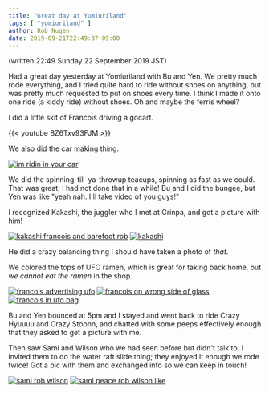 ```yaml
---
title: "Great day at Yumiuriland"
tags: [ "yomiuriland" ]
author: Rob Nugen
date: 2019-09-21T22:49:37+09:00
---
```


(written 22:49 Sunday 22 September 2019 JST)

Had a great day yesterday at Yomiuriland with Bu and Yen.  We
pretty much rode everything, and I tried quite hard to ride without
shoes on anything, but was pretty much requested to put on shoes every
time.  I think I made it onto one ride (a kiddy ride) without shoes.
Oh and maybe the ferris wheel?

I did a little skit of Francois driving a gocart.

{{< youtube BZ6Txv93FJM >}}

We also did the car making thing.

[![im ridin in your car](//b.robnugen.com/journal/2019/yomiuriland/with_b_and_y_2019_sep_21/thumbs/im_ridin_in_your_car.jpg)](//b.robnugen.com/journal/2019/yomiuriland/with_b_and_y_2019_sep_21/im_ridin_in_your_car.jpg)

We did the spinning-till-ya-throwup teacups, spinning as fast as we
could.  That was great; I had not done that in a while!  Bu and I
did the bungee, but Yen was like "yeah nah.  I'll take video of you
guys!"

I recognized Kakashi, the juggler who I met at Grinpa, and got a
picture with him!

[![kakashi francois and barefoot rob](//b.robnugen.com/journal/2019/yomiuriland/with_b_and_y_2019_sep_21/thumbs/kakashi_francois_and_barefoot_rob.jpg)](//b.robnugen.com/journal/2019/yomiuriland/with_b_and_y_2019_sep_21/kakashi_francois_and_barefoot_rob.jpg)
[![kakashi](//b.robnugen.com/journal/2019/yomiuriland/with_b_and_y_2019_sep_21/thumbs/kakashi.jpg)](//b.robnugen.com/journal/2019/yomiuriland/with_b_and_y_2019_sep_21/kakashi.jpg)

He did a crazy balancing thing I should have taken a photo of *that*.

We colored the tops of UFO ramen, which is great for taking back home,
but *we cannot eat the ramen* in the shop.

[![francois advertising ufo](//b.robnugen.com/journal/2019/yomiuriland/with_b_and_y_2019_sep_21/thumbs/francois_advertising_ufo.jpg)](//b.robnugen.com/journal/2019/yomiuriland/with_b_and_y_2019_sep_21/francois_advertising_ufo.jpg)
[![francois on wrong side of glass](//b.robnugen.com/journal/2019/yomiuriland/with_b_and_y_2019_sep_21/thumbs/francois_on_wrong_side_of_glass.jpg)](//b.robnugen.com/journal/2019/yomiuriland/with_b_and_y_2019_sep_21/francois_on_wrong_side_of_glass.jpg)
[![francois in ufo bag](//b.robnugen.com/journal/2019/yomiuriland/with_b_and_y_2019_sep_21/thumbs/francois_in_ufo_bag.jpg)](//b.robnugen.com/journal/2019/yomiuriland/with_b_and_y_2019_sep_21/francois_in_ufo_bag.jpg)

Bu and Yen bounced at 5pm and I stayed and went back to ride Crazy Hyuuuu
and Crazy Stoonn, and chatted with some peeps effectively enough that
they asked to get a picture with me.

Then saw Sami and Wilson who we had seen before but didn't talk to.  I
invited them to do the water raft slide thing; they enjoyed it enough
we rode twice!  Got a pic with them and exchanged info so we can keep
in touch!

[![sami rob wilson](//b.robnugen.com/journal/2019/yomiuriland/with_b_and_y_2019_sep_21/thumbs/sami_rob_wilson.jpg)](//b.robnugen.com/journal/2019/yomiuriland/with_b_and_y_2019_sep_21/sami_rob_wilson.jpg)
[![sami peace rob wilson like](//b.robnugen.com/journal/2019/yomiuriland/with_b_and_y_2019_sep_21/thumbs/sami_peace_rob_wilson_like.jpg)](//b.robnugen.com/journal/2019/yomiuriland/with_b_and_y_2019_sep_21/sami_peace_rob_wilson_like.jpg)
